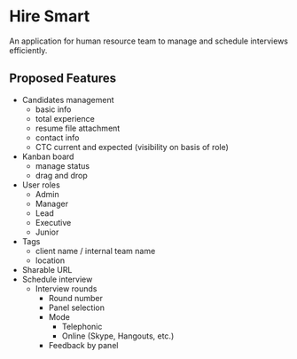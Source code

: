 # Hire Smart
An application for human resource team to manage and schedule interviews efficiently.

## Proposed Features
  - Candidates management
    - basic info
    - total experience
    - resume file attachment
    - contact info
    - CTC current and expected (visibility on basis of role)
  - Kanban board
    - manage status
    - drag and drop
  - User roles
    - Admin
    - Manager
    - Lead
    - Executive
    - Junior
  - Tags
    - client name / internal team name
    - location
  - Sharable URL
  - Schedule interview
    - Interview rounds
      - Round number
      - Panel selection
      - Mode
        - Telephonic
        - Online (Skype, Hangouts, etc.)
      - Feedback by panel
